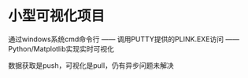 # 小型可视化项目

通过windows系统cmd命令行 —— 调用PUTTY提供的PLINK.EXE访问 —— Python/Matplotlib实现实时可视化

数据获取是push，可视化是pull，仍有异步问题未解决
